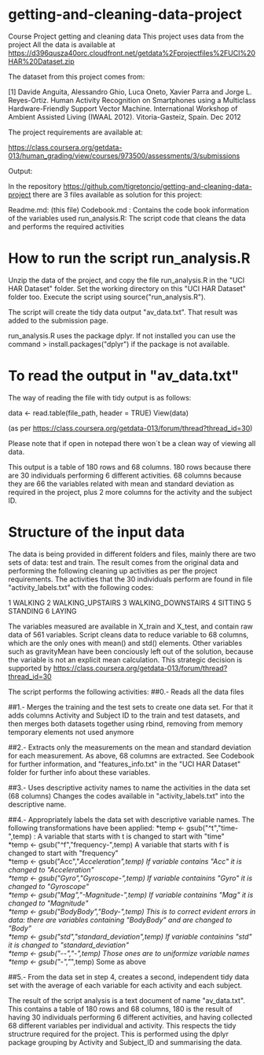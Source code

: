 # getting-and-cleaning-data-project
Course Project getting and cleaning data
This project uses data from the project 
All the data is available at
https://d396qusza40orc.cloudfront.net/getdata%2Fprojectfiles%2FUCI%20HAR%20Dataset.zip 

The dataset from this project comes from:

[1] Davide Anguita, Alessandro Ghio, Luca Oneto, Xavier Parra and Jorge L. Reyes-Ortiz. Human Activity Recognition on Smartphones using a Multiclass Hardware-Friendly Support Vector Machine. International Workshop of Ambient Assisted Living (IWAAL 2012). Vitoria-Gasteiz, Spain. Dec 2012

The project requirements are available at:

https://class.coursera.org/getdata-013/human_grading/view/courses/973500/assessments/3/submissions

Output:

In the repository https://github.com/tigretoncio/getting-and-cleaning-data-project there are 3 files available as solution for this project:

Readme.md: (this file)
Codebook.md : Contains the code book information of the variables used
run_analysis.R: The script code that cleans the data and performs the required activities

# How to run the script run_analysis.R
Unzip the data of the project, and copy the file run_analysis.R in the "UCI HAR Dataset" folder. 
Set the working directory on this "UCI HAR Dataset" folder too.
Execute the script using source("run_analysis.R").

The script will create the tidy data output "av_data.txt".  That result was added to the submission page.  

run_analysis.R uses the package dplyr. If not installed you can use the command > install.packages("dplyr") if the package is not available.

# To read the output in "av_data.txt"

The way of reading the file with tidy output is as follows:

  data <- read.table(file_path, header = TRUE) 
  View(data)

(as per https://class.coursera.org/getdata-013/forum/thread?thread_id=30)

Please note that if open in notepad there won´t be a clean way of viewing all data.

This output is a table of 180 rows and 68 columns.  180 rows because there are 30 individuals performing 6 different activities.  68 columns because they are 66 the variables related with mean and standard deviation as required in the project, plus 2 more columns for the activity and the subject ID.

# Structure of the input data

The data is being provided in different folders and files, mainly there are two sets of data: test and train.  The result comes from the original data and performing the following cleaning up activities as per the project requirements.  The activities that the 30 individuals perform are found in file "activity_labels.txt" with the following codes:

1	WALKING
2	WALKING_UPSTAIRS
3	WALKING_DOWNSTAIRS
4	SITTING
5	STANDING
6	LAYING

The variables measured are available in X_train and X_test, and contain raw data of 561 variables.  Script cleans data to reduce variable to 68 columns, which are the only ones with mean() and std() elements. Other variables such as gravityMean have been conciously left out of the solution, because the variable is not an explicit mean calculation.  This strategic decision is supported by https://class.coursera.org/getdata-013/forum/thread?thread_id=30



The script performs the following activities:
##0.- Reads all the data files

##1.- Merges the training and the test sets to create one data set.
For that it adds columns Activity and Subject ID to the train and test datasets, and then merges both datasets together using rbind, removing from memory temporary elements not used anymore

##2.- Extracts only the measurements on the mean and standard deviation for each measurement. 
As above, 68 columns are extracted.  See Codebook for further information, and "features_info.txt" in the "UCI HAR Dataset" folder for further info about these variables.

##3.- Uses descriptive activity names to name the activities in the data set (68 columns)
Changes the codes available in "activity_labels.txt" into the descriptive name.


##4.- Appropriately labels the data set with descriptive variable names. 
The following transformations have been applied:
*temp <- gsub("^t","time-",temp)   : A variable that starts with t is changed to start with "time"  
*temp <- gsub("^f","frequency-",temp) A variable that starts with f is changed to start with "frequency"  
*temp <- gsub("Acc","_Acceleration",temp) If variable contains "Acc" it is changed to "Acceleration"  
*temp <- gsub("Gyro","_Gyroscope-",temp) If variable containins "Gyro" it is changed to "Gyroscope"  
*temp <- gsub("Mag","-Magnitude-",temp) If variable containins "Mag" it is changed to "Magnitude"  
*temp <- gsub("BodyBody","Body-",temp) This is to correct evident errors in data: there are variables containing "BodyBody" and are changed to "Body"  
*temp <- gsub("std","standard_deviation",temp)  If variable containins "std" it is changed to "standard_deviation"  
*temp <- gsub("--","-",temp) Those ones are to uniformize variable names  
*temp <- gsub("-_","_",temp) Some as above  

##5.- From the data set in step 4, creates a second, independent tidy data set with the average of each variable for each activity and each subject.

The result of the script analysis is a text document of name "av_data.txt". This contains a table of 180 rows and 68 columns, 180 is the result of having 30 individuals performing 6 different activities, and having collected 68 different variables per individual and activity.  This respects the tidy structrure required for the project.  This is performed using the dplyr package grouping by Activity and Subject_ID and summarising the data.


